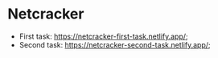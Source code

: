 # Netcracker
* First task: https://netcracker-first-task.netlify.app/;
* Second task: https://netcracker-second-task.netlify.app/;
